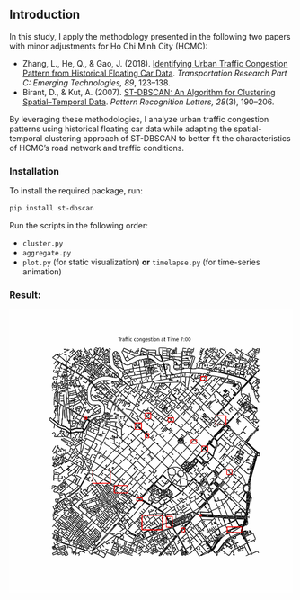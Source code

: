 ## Introduction

In this study, I apply the methodology presented in the following two papers with minor adjustments for Ho Chi Minh City (HCMC):

- Zhang, L., He, Q., & Gao, J. (2018). [Identifying Urban Traffic Congestion Pattern from Historical Floating Car Data](https://doi.org/10.1016/j.trc.2018.03.021). *Transportation Research Part C: Emerging Technologies, 89*, 123–138.  
- Birant, D., & Kut, A. (2007). [ST-DBSCAN: An Algorithm for Clustering Spatial–Temporal Data](https://doi.org/10.1016/j.patrec.2007.02.003). *Pattern Recognition Letters, 28*(3), 190–206.  

By leveraging these methodologies, I analyze urban traffic congestion patterns using historical floating car data while adapting the spatial-temporal clustering approach of ST-DBSCAN to better fit the characteristics of HCMC’s road network and traffic conditions.

### Installation  
To install the required package, run:  
```bash
pip install st-dbscan
```
Run the scripts in the following order:  

- `cluster.py`  
- `aggregate.py`  
- `plot.py` (for static visualization) **or** `timelapse.py` (for time-series animation)  

### Result:

![Animation](timeBox/bounding_boxes_animation.gif)
